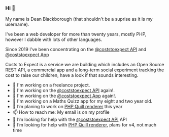 ### Hi 👋

My name is Dean Blackborough (that shouldn't be a suprise as it is my username).

I've been a web developer for more than twenty years, mostly PHP, however I dabble with lots of other languages.

Since 2019 I've been concentrating on the [@coststoexpect API](https://api.costs-to-expect.com) and [@coststoexpect App](https://app.costs-to-expect.com)

Costs to Expect is a service we are building which includes an Open Source REST API, a commercial app and a long-term social experiment tracking the cost to raise our children, have a look if that sounds interesting.

- 🔭 I'm working on a freelance project.
- 🔭 I'm working on the [@coststoexpect API](https://api.costs-to-expect.com) again!.
- 🔭 I'm working on the [@coststoexpect App](https://app.costs-to-expect.com) again!.
- 🔭 I'm working on a Maths Quizz app for my eight and two year old.
- 🔭 I’m planing to work on [PHP Quill renderer](https://github.com/deanblackborough/php-quill-renderer) this year
- 📫 How to reach me: My email is on my profile
- 🤔 I’m looking for help with the [@coststoexpect API](https://api.costs-to-expect.com) API
- 🤔 I’m looking for help with [PHP Quill renderer](https://github.com/deanblackborough/php-quill-renderer), plans for v4, not much time


<!--
**deanblackborough/deanblackborough** is a ✨ _special_ ✨ repository because its `README.md` (this file) appears on your GitHub profile.

Here are some ideas to get you started:

- 🔭 I’m currently working on ...
- 🌱 I’m currently learning ...
- 👯 I’m looking to collaborate on ...
- 🤔 I’m looking for help with ...
- 💬 Ask me about ...
- 📫 How to reach me: ...
- 😄 Pronouns: ...
- ⚡ Fun fact: ...
-->
